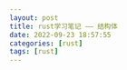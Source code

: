 ```yaml
---
layout: post
title: rust学习笔记 —— 结构体
date: 2022-09-23 18:57:55
categories: [rust]
tags: [rust]
---
```

